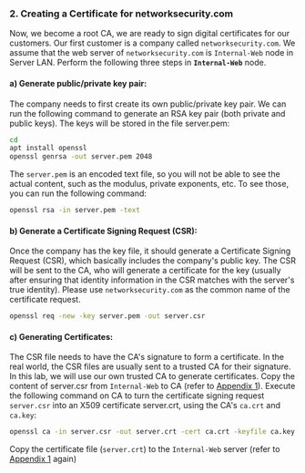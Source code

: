 ### 2. Creating a Certificate for **networksecurity.com**
Now, we become a root CA, we are ready to sign digital certificates for our customers. Our first customer is a company called `networksecurity.com`. We assume that the web server of `networksecurity.com` is `Internal-Web` node in Server LAN. Perform the following three steps in **`Internal-Web`** node.

#### a) Generate public/private key pair:
The company needs to first create its own public/private key pair. We can run the following command to generate an RSA key pair (both private and public keys). The keys will be stored in the file server.pem:
```bash
cd
apt install openssl
openssl genrsa -out server.pem 2048
```
The `server.pem` is an encoded text file, so you will not be able to see the actual content, such as the modulus, private exponents, etc. To see those, you can run the following command: 
```bash
openssl rsa -in server.pem -text
```


#### b) Generate a Certificate Signing Request (CSR):
Once the company has the key file, it should generate a Certificate Signing Request (CSR), which basically includes the company's public key. The CSR will be sent to the CA, who will generate a certificate for the key (usually after ensuring that identity information in the CSR matches with the server's true identity). Please use `networksecurity.com` as the common name of the certificate request.
```bash
openssl req -new -key server.pem -out server.csr
```


#### c) Generating Certificates:
The CSR file needs to have the CA's signature to form a certificate. In the real world, the CSR files are usually sent to a trusted CA for their signature. In this lab, we will use our own trusted CA to generate certificates. Copy the content of server.csr from `Internal-Web` to CA (refer to [Appendix 1](appendix.md#b1-option-1)). Execute the following command on CA to turn the certificate signing request `server.csr` into an X509 certificate server.crt, using the CA's `ca.crt` and `ca.key`:
```bash
openssl ca -in server.csr -out server.crt -cert ca.crt -keyfile ca.key
```
Copy the certificate file (`server.crt`) to the `Internal-Web` server (refer to [Appendix 1](appendix.md#b1-option-1) again)

